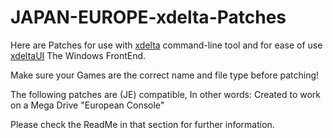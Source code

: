 # JAPAN-EUROPE-xdelta-Patches 

Here are Patches for use with [xdelta](http://xdelta.org/) command-line tool and for ease of use [xdeltaUI](https://www.romhacking.net/utilities/598/) The Windows FrontEnd.

Make sure your Games are the correct name and file type before patching!

The following patches are (JE) compatible, In other words: Created to work on a Mega Drive "European Console"

Please check the ReadMe in that section for further information.